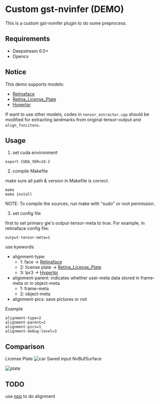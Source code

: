 <!--
 * @Author: zhouyuchong
 * @Date: 2023-10-30 14:43:57
 * @Description: 
 * @LastEditors: zhouyuchong
 * @LastEditTime: 2023-10-30 15:35:39
-->
# Custom gst-nvinfer (DEMO)
This is a custom gst-nvinfer plugin to do some preprocess.

## Requirements
+ Deepstream 6.0+
+ Opencv

## Notice
This demo supports models:
+ [Retinaface](https://github.com/wang-xinyu/tensorrtx/tree/master/retinaface)
+ [Retina_License_Plate](https://github.com/gm19900510/Pytorch_Retina_License_Plate)
+ [Hyperlpr](https://github.com/szad670401/HyperLPR)

If want to use other models, codes in `tensor_extractor.cpp` should be modified for extracting landmarks from original tensor-output and `align_funcitons`.

## Usage
1. set cuda environment

```
export CUDA_VER=10.2
```
2. compile Makefile

make sure all path & version in Makefile is correct.

```
make
make install
```
NOTE: To compile the sources, run make with "sudo" or root permission.

3. set config file

first to set primary gie's output-tensor-meta to true. For example, in retinaface config file:
```
output-tensor-meta=1
```

use kyewords
+ alignment-type: 
  + 1: face -> [Retinaface](https://github.com/wang-xinyu/tensorrtx/tree/master/retinaface)
  + 2: license plate -> [Retina_License_Plate](https://github.com/gm19900510/Pytorch_Retina_License_Plate)
  + 3: lpr3 -> [Hyperlpr](https://github.com/szad670401/HyperLPR)
+ alignment-parent: indicates whether user-meta data stored in frame-meta or in object-meta
  + 1: frame-meta
  + 2: object-meta
+ alignment-pics: save pictures or not


Example
```
alignment-type=2
alignment-parent=2
alignment-pics=1
alignment-debug-level=3
```


## Comparison
License Plate
![car](./car.png)
Saved input NvBufSurface

![plate](plate.png)

## TODO
use [npp](https://docs.nvidia.com/cuda/npp/group__affine__transform.html#ga5e722e6c67349032d4cacda4a696c237) to do alignment